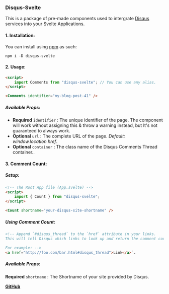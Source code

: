 ### Disqus-Svelte
This is a package of pre-made components used to intergrate [Disqus](https://disqus.com/) services into your Svelte Applications.

#### 1. Installation:
You can install using [npm](https://npmjs.com) as such:
```
npm i -D disqus-svelte
```

#### 2. Usage:
```html
<script>
	import Comments from "disqus-svelte"; // You can use any alias.
</script>

<Comments identifier="my-blog-post-41" />
```
##### Available Props:
* **Required** `identifier` : The unique identifier of the page. The component will work without assigning this & throw a warning instead, but It's not guaranteed to always work.
* **Optional** `url` : The complete URL of the page. *Default: window.location.href*.
* **Optional** `container` : The class name of the Disqus  Comments Thread container..

#### 3. Comment Count:
##### Setup:
```html
<!-- The Root App file (App.svelte) -->
<script>
	import { Count } from "disqus-svelte";
</script>

<Count shortname="your-disqus-site-shortname" />
```
##### Using Comment Count:
```html
<!-- Append `#disqus_thread` to the `href` attribute in your links.
This will tell Disqus which links to look up and return the comment count. 

For example: -->
<a href="http://foo.com/bar.html#disqus_thread">Link</a>`.
```
##### Available Props:
**Required** `shortname` : The Shortname of your site provided by Disqus.

**[GitHub](https://github.com/demonicious/disqus-svelte)**